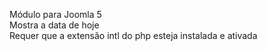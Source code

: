 Módulo para Joomla 5  
Mostra a data de hoje  
Requer que a extensão intl do php esteja instalada e ativada
